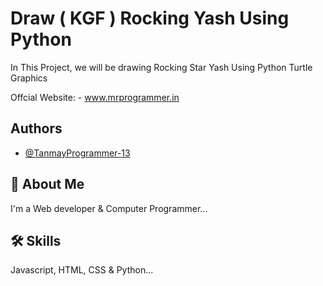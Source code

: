 
#  Draw ( KGF ) Rocking Yash Using Python

In This Project, we will be drawing Rocking Star Yash Using Python Turtle Graphics 

Offcial Website: - www.mrprogrammer.in


## Authors

- [@TanmayProgrammer-13](https://github.com/TanmayProgrammer-13)



## 🚀 About Me
I'm a Web developer & Computer Programmer...


## 🛠 Skills
Javascript, HTML, CSS & Python...

